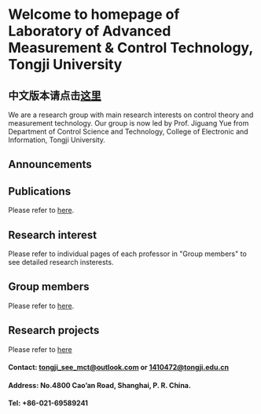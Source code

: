 
# Welcome to homepage of Laboratory of Advanced Measurement & Control Technology, Tongji University



## 中文版本请点击[这里](https://tongjiseemct.github.io/CN)




We are a research group with main research interests on control theory and measurement technology. Our group is now led by Prof. Jiguang Yue from 
Department of Control Science and Technology, College of Electronic and Information, Tongji University.

## Announcements



## Publications

Please refer to [here](https://tongjiseemct.github.io/pubs).

## Research interest

Please refer to individual pages of each professor in "Group members" to see detailed research insterests. 

## Group members

Please refer to [here](https://tongjiseemct.github.io/member).

## Research projects

Please refer to [here](https://tongjiseemct.github.io/projects)


#### Contact: tongji_see_mct@outlook.com or 1410472@tongji.edu.cn
#### Address: No.4800 Cao’an Road, Shanghai, P. R. China.
#### Tel: +86-021-69589241
